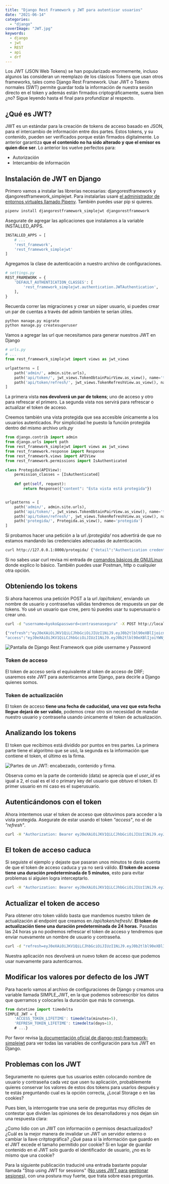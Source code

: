 ```yaml
---
title: "Django Rest Framework y JWT para autenticar usuarios"
date: "2021-06-14"
categories: 
  - "django"
coverImage: "JWT.jpg"
keywords:
  - django
  - jwt
  - REST
  - api
  - drf
---
```


Los JWT (JSON Web Tokens) se han popularizado enormemente, incluso algunos las consideran un reemplazo de los clásicos Tokens que usan otros frameworks, tales como Django Rest Framework. Usar JWT o Tokens normales (SWT) permite guardar toda la información de nuestra sesión directo en el token y además están firmados criptográficamente, suena bien ¿no? Sigue leyendo hasta el final para profundizar al respecto.

## ¿Qué es JWT?

JWT es un estándar para la creación de tokens de acceso basado en JSON, para el intercambio de información entre dos partes. Estos tokens, y su contenido, pueden ser verificados porque están firmados digitalmente. Lo anterior garantiza **que el contenido no ha sido alterado y que el emisor es quien dice ser**. Lo anterior los vuelve perfectos para:

- Autorización
- Intercambio de información

## Instalación de JWT en Django

Primero vamos a instalar las librerías necesarias: djangorestframework y djangorestframework\_simplejwt. Para instalarlas usaré [el administrador de entornos virtuales llamado Pipenv](https://coffeebytes.dev/pipenv-el-administrador-de-entornos-virtuales-que-no-conoces/). También puedes usar pip si quieres.

```python
pipenv install djangorestframework_simplejwt djangorestframework
```

Asegurate de agregar las aplicaciones que instalamos a la variable INSTALLED\_APPS.

```python
INSTALLED_APPS = [
    # ...
    'rest_framework',
    'rest_framework_simplejwt'
]
```

Agregamos la clase de autenticación a nuestro archivo de configuraciones.

```python
# settings.py
REST_FRAMEWORK = {
    'DEFAULT_AUTHENTICATION_CLASSES': [
        'rest_framework_simplejwt.authentication.JWTAuthentication',
    ],
}
```

Recuerda correr las migraciones y crear un súper usuario, si puedes crear un par de cuentas a través del admin también te serían útiles.

```python
python manage.py migrate
python manage.py createsuperuser
```

Vamos a agregar las url que necesitamos para generar nuestros JWT en Django

```python
# urls.py
# ...
from rest_framework_simplejwt import views as jwt_views

urlpatterns = [
    path('admin/', admin.site.urls),
    path('api/token/', jwt_views.TokenObtainPairView.as_view(), name='token_obtain_pair'),
    path('api/token/refresh/', jwt_views.TokenRefreshView.as_view(), name='token_refresh'),
]
```

La primera vista **nos devolverá un par de tokens**; uno de acceso y otro para refrescar el primero. La segunda vista nos servirá para refrescar o actualizar el token de acceso.

Creemos también una vista protegida que sea accesible únicamente a los usuarios autenticados. Por simplicidad he puesto la función protegida dentro del mismo archivo _urls.py_

```python
from django.contrib import admin
from django.urls import path
from rest_framework_simplejwt import views as jwt_views
from rest_framework.response import Response
from rest_framework.views import APIView
from rest_framework.permissions import IsAuthenticated

class Protegida(APIView):
    permission_classes = [IsAuthenticated]
    
    def get(self, request):
        return Response({"content": "Esta vista está protegida"})


urlpatterns = [
    path('admin/', admin.site.urls),
    path('api/token/', jwt_views.TokenObtainPairView.as_view(), name='token_obtain_pair'),
    path('api/token/refresh/', jwt_views.TokenRefreshView.as_view(), name='token_refresh'),
    path('protegida/', Protegida.as_view(), name='protegida')
]
```

Si probamos hacer una petición a la url _/protegida/_ nos advertirá de que no estamos mandando las credenciales adecuadas de autenticación.

```bash
curl http://127.0.0.1:8000/protegida/ {"detail":"Authentication credentials were not provided."}
```

Si no sabes usar curl revisa mi entrada de [comandos básicos de GNU/Linux](https://coffeebytes.dev/comandos-de-gnu-linux-basicos-que-deberias-conocer-tercera-parte/) donde explico lo básico. También puedes usar Postman, http o cualquier otra opción.

## Obteniendo los tokens

Si ahora hacemos una petición POST a la url _/api/token/_, enviando un nombre de usuario y contraseñas válidas tendremos de respuesta un par de tokens. Yo usé un usuario que cree, pero tú puedes usar tu superusuario o crear uno.

```bash
curl -d "username=kyoko&password=contrasenasegura" -X POST http://localhost:8000/api/token/

{"refresh":"eyJ0eXAiOiJKV1QiLCJhbGciOiJIUzI1NiJ9.eyJ0b2tlbl90eXBlIjoicmVmcmVzaCIsImV4cCI6MTYyMzQ0NjEzNiwianRpIjoiMjcyOTI0OTkwOGVhNGQ2ZjkxMDFiMGI4ZjhlZDZkY2QiLCJ1c2VyX2lkIjoyfQ.zkCWbKBnkDCukZVB8cHiCnrUOHRl1vWF6Oqg29IFT7A",
"access":"eyJ0eXAiOiJKV1QiLCJhbGciOiJIUzI1NiJ9.eyJ0b2tlbl90eXBlIjoiYWNjZXNzIiwiZXhwIjoxNjIzMzYwMDM2LCJqdGkiOiIzYzY2MDI3YzhiMjE0NmM4OGQ5NTY0MGUxYzc1ODAxYSIsInVzZXJfaWQiOjJ9.juG7sbemKUOTEnzNv4XiXCfChrG3q9wBw4Sj0g1L9EM"}
```

![Pantalla de Django Rest Framework que pide username y Password](images/JWTApiEndPoint.png)

### Token de acceso

El token de acceso sería el equivalente al token de acceso de DRF; usaremos este JWT para autenticarnos ante Django, para decirle a Django quienes somos.

### Token de actualización

El token de acceso **tiene una fecha de caducidad, una vez que esta fecha llegue dejará de ser valido**, podemos crear otro sin necesidad de mandar nuestro usuario y contraseña usando únicamente el token de actualización.

## Analizando los tokens

El token que recibimos está dividido por puntos en tres partes. La primera parte tiene el algoritmo que se usó, la segunda es la información que contiene el token, el último es la firma.

![Partes de un JWT: encabezado, contenido y firma.](images/JWTDjango.png)

Observa como en la parte de contenido (data) se aprecia que el _user\_id_ es igual a 2, el cual es el id o primary key del usuario que obtuvo el token. El primer usuario en mi caso es el superusuario.

## Autenticándonos con el token

Ahora intentemos usar el token de acceso que obtuvimos para acceder a la vista protegida. Asegurate de estar usando el token _"access"_, no el de _"refresh"_.

```bash
curl -H "Authorization: Bearer eyJ0eXAiOiJKV1QiLCJhbGciOiJIUzI1NiJ9.eyJ0b2tlbl90eXBlIjoiYWNjZXNzIiwiZXhwIjoxNjIzxOTA5MmY4ZTJhNzNkZDM3YyIsInVzZXJfaWQiOjJ9.ibQPgQuEgnuTY6PGja-GLZv4TrAQtKKCgue_muJKlE4" http://127.0.0.1:8000/protegida/ {"content":"Esta vista está protegida"}
```

## El token de acceso caduca

Si seguiste el ejemplo y dejaste que pasaran unos minutos te darás cuenta de que el token de acceso caduca y ya no será válido. **El token de acceso tiene una duración predeterminada de 5 minutos**, esto para evitar problemas si alguien logra interceptarlo.

```bash
curl -H "Authorization: Bearer eyJ0eXAiOiJKV1QiLCJhbGciOiJIUzI1NiJ9.eyJ0b2tlbl90eXBlIjoiYWNjZXNzIiwiZXhwIjoxNjIzxOTA5MmY4ZTJhNzNkZDM3YyIsInVzZXJfaWQiOjJ9.ibQPgQuEgnuTY6PGja-GLZv4TrAQtKKCgue_muJKlE4" http://127.0.0.1:8000/protegida/ {"detail":"Given token not valid for any token type","code":"token_not_valid","messages":[{"token_class":"AccessToken","token_type":"access","message":"Token is invalid or expired"}]}
```

## Actualizar el token de acceso

Para obtener otro token válido basta que mandemos nuestro token de actualización al endpoint que creamos en _/api/token/refresh/_. **El token de actualización tiene una duración predeterminada de 24 horas.** Pasadas las 24 horas ya no podremos refrescar el token de acceso y tendremos que enviar nuevamente un nombre de usuario y contraseña.

```bash
curl -d "refresh=eyJ0eXAiOiJKV1QiLCJhbGciOiJIUzI1NiJ9.eyJ0b2tlbl90eXBlIjoicmVmcmVzaCIsImV4cCI6MTYyMzQ0NjEzNiwianRpIjoiMjcyOTI0OTkwOGVhNGQ2ZjkxMDFiMGI4ZjhlZDZkY2QiLCJ1c2VyX2lkIjoyfQ.zkCWbKBnkDCukZVB8cHiCnrUOHRl1vWF6Oqg29IFT7A" -X POST http://127.0.0.1:8000/api/token/refresh/ {"access":"eyJ0eXAiOiJKV1QiLCJhbGciOiJIUzI1NiJ9.eyJ0b2tlbl90eXBlIjoiYWNjZXNzIiwiZXhwIjoxNjIzMzY1NDU3LCJqdGkiOiJlZjljNWFiYjI1MzU0YWJjYjc4YWRmNTI2MDA2OTEwNCIsInVzZXJfaWQiOjJ9.RPrfobpIF52W0wdNJk4zLYcgWpymZdgAPFxOIH0KEsk"}
```

Nuestra aplicación nos devolverá un nuevo token de acceso que podemos usar nuevamente para autenticarnos.

## Modificar los valores por defecto de los JWT

Para hacerlo vamos al archivo de configuraciones de Django y creamos una variable llamada SIMPLE\_JWT, en la que podemos sobreescribir los datos que querramos y colocarles la duración que más te convenga.

```javascript
from datetime import timedelta
SIMPLE_JWT = {
    'ACCESS_TOKEN_LIFETIME': timedelta(minutes=5),
    'REFRESH_TOKEN_LIFETIME': timedelta(days=1),
    # ...}
```

Por favor revisa [la documentación oficial de django-rest-framework-simplejwt](https://django-rest-framework-simplejwt.readthedocs.io/en/latest/settings.html#refresh-token-lifetime) para ver todas las variables de configuración para tus JWT en Django.

## Problemas con los JWT

Seguramente no quieres que tus usuarios estén colocando nombre de usuario y contraseña cada vez que usen tu aplicación, probablemente quieres conservar los valores de estos dos tokens para usarlos después y te estás preguntando cual es la opción correcta, ¿Local Storage o en las cookies?

Pues bien, la interrogante trae una serie de preguntas muy difíciles de contestar que dividen las opiniones de los desarrolladores y nos dejan sin una respuesta clara:

¿Como lidio con un JWT con información o permisos desactualizados? ¿Cuál es la mejor manera de invalidar un JWT un servidor externo o cambiar la llave critptográfica? ¿Qué pasa si la información que guardo en el JWT excede el tamaño permitido por cookie? Si en lugar de guardar contenido en el JWT solo guardo el identificador de usuario, ¿no es lo mismo que una cookie?

Para la siguiente publicación traduciré una entrada bastante popular llamada "Stop using JWT for sessions" ([No uses JWT para gestionar sesiones](https://coffeebytes.dev/no-uses-jwt-para-gestionar-sesiones-traduccion/)), con una postura muy fuerte, que trata sobre esas preguntas.
